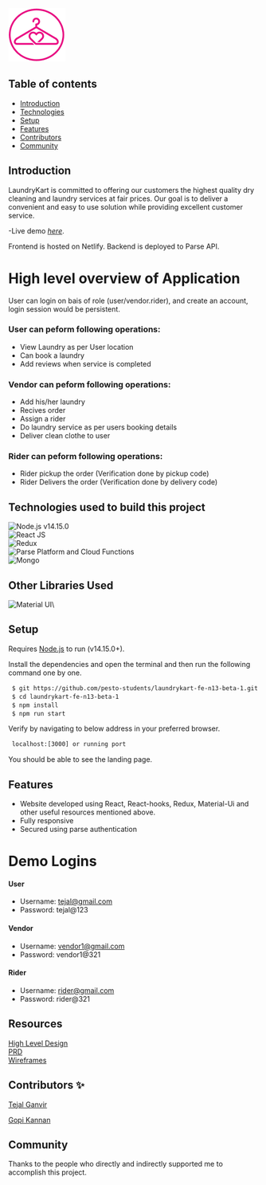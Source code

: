   ![alt text](https://github.com/pesto-students/laundrykart-fe-n13-beta-1/blob/dev-env/src/assets/logo/readmelogo.png)
 ## Table of contents
 - [Introduction](#intro)
 - [Technologies](#technologies)
 - [Setup](#setup)
 - [Features](#features)
 - [Contributors](#contributors)
 - [Community](#Community)
 
## Introduction      
LaundryKart is committed to offering our customers the highest quality dry cleaning and laundry services at fair prices. Our goal is to deliver a convenient and easy to use solution while providing excellent customer service.

-Live demo [_here_](https://laundrykart02.netlify.app/).

Frontend is hosted on Netlify.
Backend is deployed to Parse API.

# High level overview of Application
User can login on bais of role (user/vendor.rider), and create an account, login session would be persistent. 

### User can peform following operations: ###

* View Laundry as per User location
* Can book a laundry
* Add reviews when service is completed

### Vendor can peform following operations: ###

* Add his/her laundry
* Recives order
* Assign a rider
* Do laundry service as per users booking details
* Deliver clean clothe to user

### Rider can peform following operations: ###

* Rider pickup the order (Verification done by pickup code)
* Rider Delivers the order (Verification done by delivery code)

## Technologies used to build this project
![Node.js **v14.15.0**](https://img.shields.io/badge/Netlify-00C7B7?style=for-the-badge&logo=netlify&logoColor=white)\
 ![React JS](https://img.shields.io/badge/React-20232A?style=for-the-badge&logo=react&logoColor=61DAFB)\
 ![Redux](https://img.shields.io/badge/Redux-593D88?style=for-the-badge&logo=redux&logoColor=white)\
 ![Parse Platform and Cloud Functions](https://img.shields.io/badge/Parse--Platform--and--Cloud--Functions-0081AA?style=for-the-badge&logo=Formik&logoColor=white)\
 ![Mongo](https://img.shields.io/badge/MongoDB-4EA94B?style=for-the-badge&logo=mongodb&logoColor=white)
 
 ## Other Libraries Used
![Material UI](https://img.shields.io/badge/Material--UI-0081CB?style=for-the-badge&logo=material-ui&logoColor=white)\


## Setup
Requires [Node.js](https://nodejs.org/) to run (v14.15.0+).

Install the dependencies and open the terminal and then run the following command one by one.
```sh
 $ git https://github.com/pesto-students/laundrykart-fe-n13-beta-1.git
 $ cd laundrykart-fe-n13-beta-1
 $ npm install
 $ npm run start
 ```
 Verify by navigating to below address in your preferred browser.
```sh
 localhost:[3000] or running port
 ```
You should be able to see the landing page.


## Features

 

- Website developed using React, React-hooks, Redux, Material-Ui and other useful resources mentioned above.
- Fully responsive
- Secured using parse authentication

 

# Demo Logins

#### User ####
- Username: tejal@gmail.com
- Password: tejal@123

#### Vendor ####
- Username: vendor1@gmail.com
- Password: vendor1@321

#### Rider ####
- Username: rider@gmail.com
- Password: rider@321


## Resources
<a href="https://drive.google.com/file/d/1zIAiwGaX6VMfqh2dJhESIQD-2tZwyyH8/view?usp=sharing">High Level Design</a>\
 <a href="https://drive.google.com/file/d/12LusAhwaLn8II0gMFUmM4YwU1KuOXxuV/view?usp=sharing"> PRD </a>\
 <a href="https://www.figma.com/file/NlvJxeE7PsqtInvZFoHfEg/Pesto?node-id=50%3A34255"> Wireframes</a>
 
## Contributors ✨

 
<a href="https://www.linkedin.com/in/tejal-ganvir-ba4340163/"><img src="" width="100px;" alt=""/>Tejal Ganvir</a>

<a href="https://www.linkedin.com/in/gopi-m-3112ba115/"><img src="" width="100px;" alt=""/>Gopi Kannan</a>



## Community
Thanks to the people who directly and indirectly supported me to accomplish this project.
